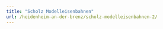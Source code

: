 ```yaml
---
title: "Scholz Modelleisenbahnen"
url: /heidenheim-an-der-brenz/scholz-modelleisenbahnen-2/
---
```

